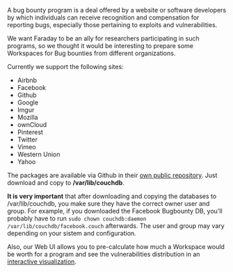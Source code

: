 A bug bounty program is a deal offered by a website or software developers by which individuals can receive recognition and compensation for reporting bugs, especially those pertaining to exploits and vulnerabilities.

We want Faraday to be an ally for researchers participating in such programs, so we thought it would be interesting to prepare some Workspaces for Bug bounties from different organizations.

Currently we support the following sites:

* Airbnb
* Facebook
* Github
* Google
* Imgur
* Mozilla
* ownCloud
* Pinterest
* Twitter
* Vimeo
* Western Union
* Yahoo

The packages are available via Github in their [own public repository](https://github.com/infobyte/faraday_bugbounty/). Just download and copy to **/var/lib/couchdb**.

**It is very important** that after downloading and copying the databases to /var/lib/couchdb, you make sure they have the correct owner user and group. For example, if you downloaded the Facebook Bugbounty DB, you'll probably have to run ```sudo chown couchdb:daemon /var/lib/couchdb/facebook.couch``` afterwards. The user and group may vary depending on your sistem and configuration. 

Also, our Web UI allows you to pre-calculate how much a Workspace would be worth for a program and see the vulnerabilities distribution in an [interactive visualization](https://github.com/infobyte/faraday/wiki/workspaces#Workspace-worth).
